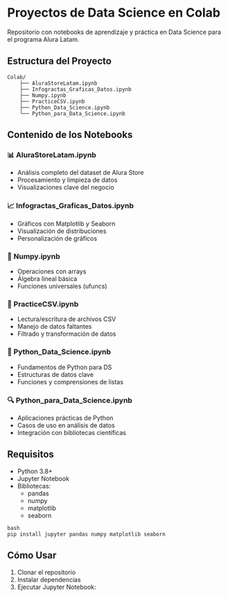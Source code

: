 
# Proyectos de Data Science en Colab

Repositorio con notebooks de aprendizaje y práctica en Data Science para el programa Alura Latam.

## Estructura del Proyecto


```
Colab/
    ├── AluraStoreLatam.ipynb
    ├── Infogractas_Graficas_Datos.ipynb
    ├── Numpy.ipynb
    ├── PracticeCSV.ipynb
    ├── Python_Data_Science.ipynb
    └── Python_para_Data_Science.ipynb

```

## Contenido de los Notebooks

### 📊 AluraStoreLatam.ipynb
- Análisis completo del dataset de Alura Store
- Procesamiento y limpieza de datos
- Visualizaciones clave del negocio

### 📈 Infogractas_Graficas_Datos.ipynb
- Gráficos con Matplotlib y Seaborn
- Visualización de distribuciones
- Personalización de gráficos

### 🔢 Numpy.ipynb
- Operaciones con arrays
- Álgebra lineal básica
- Funciones universales (ufuncs)

### 📁 PracticeCSV.ipynb
- Lectura/escritura de archivos CSV
- Manejo de datos faltantes
- Filtrado y transformación de datos

### 🐍 Python_Data_Science.ipynb
- Fundamentos de Python para DS
- Estructuras de datos clave
- Funciones y comprensiones de listas

### 🔍 Python_para_Data_Science.ipynb
- Aplicaciones prácticas de Python
- Casos de uso en análisis de datos
- Integración con bibliotecas científicas

## Requisitos

- Python 3.8+
- Jupyter Notebook
- Bibliotecas:
  - pandas
  - numpy
  - matplotlib
  - seaborn

```
bash
pip install jupyter pandas numpy matplotlib seaborn
```

## Cómo Usar

1. Clonar el repositorio
2. Instalar dependencias
3. Ejecutar Jupyter Notebook:
